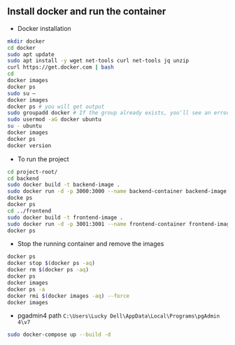 ## Install docker and run the container
- Docker installation
```sh
mkdir docker
cd docker 
sudo apt update
sudo apt install -y wget net-tools curl net-tools jq unzip 
curl https://get.docker.com | bash
cd
docker images
docker ps
sudo su –
docker images
docker ps # you will get output
sudo groupadd docker # If the group already exists, you'll see an error message
sudo usermod -aG docker ubuntu
su - ubuntu
docker images
docker ps
docker version
```
- To run the project
```sh
cd project-root/
cd backend
sudo docker build -t backend-image .
sudo docker run -d -p 3000:3000 --name backend-container backend-image
docke ps
docker ps
cd ../frontend
sudo docker build -t frontend-image .
sudo docker run -d -p 3001:3001 --name frontend-container frontend-image
docker ps
```
- Stop the running container and remove the images
```sh
docker ps
docker stop $(docker ps -aq)
docker rm $(docker ps -aq)
docker ps
docker images
docker ps -a
docker rmi $(docker images -aq) --force 
docker images
```
- pgadmin4 path `C:\Users\Lucky Dell\AppData\Local\Programs\pgAdmin 4\v7`
```sh
sudo docker-compose up --build -d
```

